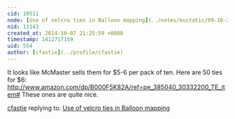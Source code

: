 ```yaml
---
cid: 10511
node: [Use of velcro ties in Balloon mapping](../notes/eustatic/09-16-2014/use-of-velcro-ties-in-balloon-mapping)
nid: 11143
created_at: 2014-10-07 21:25:59 +0000
timestamp: 1412717159
uid: 554
author: [cfastie](../profile/cfastie)
---
```


It looks like McMaster sells them for $5-6 per pack of ten. Here are 50 ties for $6: http://www.amazon.com/dp/B000F5K82A/ref=pe_385040_30332200_TE_item#
These ones are quite nice.

[cfastie](../profile/cfastie) replying to: [Use of velcro ties in Balloon mapping](../notes/eustatic/09-16-2014/use-of-velcro-ties-in-balloon-mapping)

